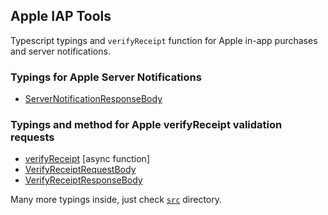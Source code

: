 ## Apple IAP Tools

Typescript typings and `verifyReceipt` function for Apple in-app purchases and server notifications.

### Typings for Apple Server Notifications

* [ServerNotificationResponseBody](./src/ServerNotificationResponseBody.ts)

### Typings and method for Apple verifyReceipt validation requests

* [verifyReceipt](./src/verifyReceipt.ts) [async function]
* [VerifyReceiptRequestBody](./src/VerifyReceiptRequestBody.ts)
* [VerifyReceiptResponseBody](./src/VerifyReceiptResponseBody.ts)

Many more typings inside, just check [`src`](./src) directory.
